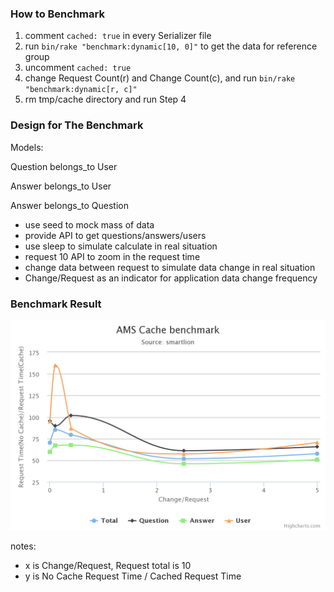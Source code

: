 ### How to Benchmark

1. comment `cached: true` in every Serializer file
2. run `bin/rake "benchmark:dynamic[10, 0]"` to get the data for reference group
3. uncomment `cached: true`
4. change Request Count(r) and Change Count(c), and run `bin/rake "benchmark:dynamic[r, c]"`
5. rm tmp/cache directory and run Step 4


### Design for The Benchmark 

Models:

Question belongs_to User

Answer belongs_to User

Answer belongs_to Question

+ use seed to mock mass of data
+ provide API to get questions/answers/users
+ use sleep to simulate calculate in real situation
+ request 10 API to zoom in the request time
+ change data between request to simulate data change in real situation
+ Change/Request as an indicator for application data change frequency


### Benchmark Result

![Benchmark Result](https://raw.githubusercontent.com/zlx/ams-demo/master/chart.png)

notes:
+ x is Change/Request, Request total is 10
+ y is No Cache Request Time / Cached Request Time
